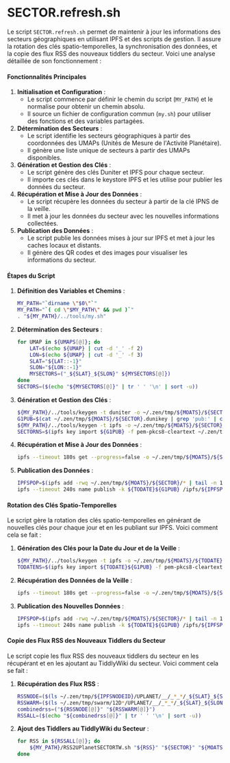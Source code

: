 # SECTOR.refresh.sh

Le script `SECTOR.refresh.sh` permet de maintenir à jour les informations des secteurs géographiques en utilisant IPFS et des scripts de gestion. Il assure la rotation des clés spatio-temporelles, la synchronisation des données, et la copie des flux RSS des nouveaux tiddlers du secteur.  Voici une analyse détaillée de son fonctionnement :

#### Fonctionnalités Principales

1. **Initialisation et Configuration** :
   * Le script commence par définir le chemin du script (`MY_PATH`) et le normalise pour obtenir un chemin absolu.
   * Il source un fichier de configuration commun (`my.sh`) pour utiliser des fonctions et des variables partagées.
2. **Détermination des Secteurs** :
   * Le script identifie les secteurs géographiques à partir des coordonnées des UMAPs (Unités de Mesure de l'Activité Planétaire).
   * Il génère une liste unique de secteurs à partir des UMAPs disponibles.
3. **Génération et Gestion des Clés** :
   * Le script génère des clés Duniter et IPFS pour chaque secteur.
   * Il importe ces clés dans le keystore IPFS et les utilise pour publier les données du secteur.
4. **Récupération et Mise à Jour des Données** :
   * Le script récupère les données du secteur à partir de la clé IPNS de la veille.
   * Il met à jour les données du secteur avec les nouvelles informations collectées.
5. **Publication des Données** :
   * Le script publie les données mises à jour sur IPFS et met à jour les caches locaux et distants.
   * Il génère des QR codes et des images pour visualiser les informations du secteur.

#### Étapes du Script

1.  **Définition des Variables et Chemins** :

    ```bash
    MY_PATH="`dirname \"$0\"`"
    MY_PATH="`( cd \"$MY_PATH\" && pwd )`"
    . "${MY_PATH}/../tools/my.sh"
    ```
2.  **Détermination des Secteurs** :

    ```bash
    for UMAP in ${UMAPS[@]}; do
        LAT=$(echo ${UMAP} | cut -d '_' -f 2)
        LON=$(echo ${UMAP} | cut -d '_' -f 3)
        SLAT="${LAT::-1}"
        SLON="${LON::-1}"
        MYSECTORS=("_${SLAT}_${SLON}" ${MYSECTORS[@]})
    done
    SECTORS=($(echo "${MYSECTORS[@]}" | tr ' ' '\n' | sort -u))
    ```
3.  **Génération et Gestion des Clés** :

    ```bash
    ${MY_PATH}/../tools/keygen -t duniter -o ~/.zen/tmp/${MOATS}/${SECTOR}.dunikey "${UPLANETNAME}${SECTOR}" "${UPLANETNAME}${SECTOR}"
    G1PUB=$(cat ~/.zen/tmp/${MOATS}/${SECTOR}.dunikey | grep 'pub:' | cut -d ' ' -f 2)
    ${MY_PATH}/../tools/keygen -t ipfs -o ~/.zen/tmp/${MOATS}/${SECTOR}.priv "${UPLANETNAME}${SECTOR}" "${UPLANETNAME}${SECTOR}"
    SECTORNS=$(ipfs key import ${G1PUB} -f pem-pkcs8-cleartext ~/.zen/tmp/${MOATS}/${SECTOR}.priv)
    ```
4.  **Récupération et Mise à Jour des Données** :

    ```bash
    ipfs --timeout 180s get --progress=false -o ~/.zen/tmp/${MOATS}/${SECTOR}/ /ipns/${YESTERDATENS}/
    ```
5.  **Publication des Données** :

    ```bash
    IPFSPOP=$(ipfs add -rwq ~/.zen/tmp/${MOATS}/${SECTOR}/* | tail -n 1)
    ipfs --timeout 240s name publish -k ${TODATE}${G1PUB} /ipfs/${IPFSPOP}
    ```

#### Rotation des Clés Spatio-Temporelles

Le script gère la rotation des clés spatio-temporelles en générant de nouvelles clés pour chaque jour et en les publiant sur IPFS. Voici comment cela se fait :

1.  **Génération des Clés pour la Date du Jour et de la Veille** :

    ```bash
    ${MY_PATH}/../tools/keygen -t ipfs -o ~/.zen/tmp/${MOATS}/${TODATE}.priv "${TODATE}${UPLANETNAME}${SECTOR}" "${TODATE}${UPLANETNAME}${SECTOR}"
    TODATENS=$(ipfs key import ${TODATE}${G1PUB} -f pem-pkcs8-cleartext ~/.zen/tmp/${MOATS}/${TODATE}.priv)
    ```
2.  **Récupération des Données de la Veille** :

    ```bash
    ipfs --timeout 180s get --progress=false -o ~/.zen/tmp/${MOATS}/${SECTOR}/ /ipns/${YESTERDATENS}/
    ```
3.  **Publication des Nouvelles Données** :

    ```bash
    IPFSPOP=$(ipfs add -rwq ~/.zen/tmp/${MOATS}/${SECTOR}/* | tail -n 1)
    ipfs --timeout 240s name publish -k ${TODATE}${G1PUB} /ipfs/${IPFSPOP}
    ```

#### Copie des Flux RSS des Nouveaux Tiddlers du Secteur

Le script copie les flux RSS des nouveaux tiddlers du secteur en les récupérant et en les ajoutant au TiddlyWiki du secteur. Voici comment cela se fait :

1.  **Récupération des Flux RSS** :

    ```bash
    RSSNODE=($(ls ~/.zen/tmp/${IPFSNODEID}/UPLANET/__/_*_*/_${SLAT}_${SLON}/_*_*/RSS/*.rss.json 2>/dev/null))
    RSSWARM=($(ls ~/.zen/tmp/swarm/12D*/UPLANET/__/_*_*/_${SLAT}_${SLON}/_*_*/RSS/*.rss.json 2>/dev/null))
    combinedrss=("${RSSNODE[@]}" "${RSSWARM[@]}")
    RSSALL=($(echo "${combinedrss[@]}" | tr ' ' '\n' | sort -u))
    ```
2.  **Ajout des Tiddlers au TiddlyWiki du Secteur** :

    ```bash
    for RSS in ${RSSALL[@]}; do
        ${MY_PATH}/RSS2UPlanetSECTORTW.sh "${RSS}" "${SECTOR}" "${MOATS}" "${INDEX}"
    done
    ```

####
